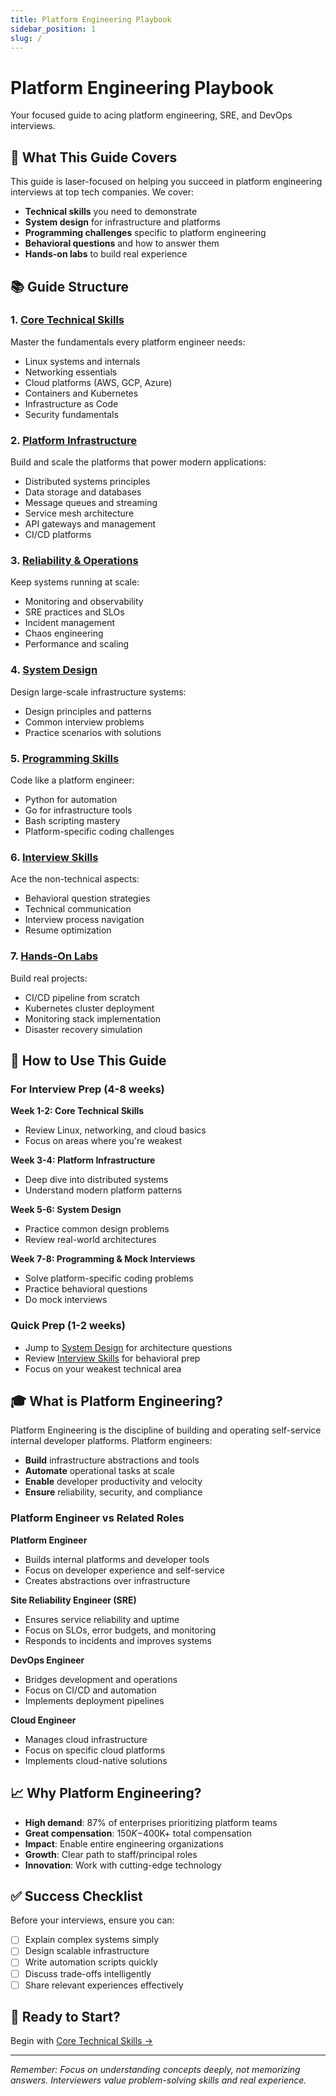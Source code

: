 ```yaml
---
title: Platform Engineering Playbook
sidebar_position: 1
slug: /
---
```


# Platform Engineering Playbook

Your focused guide to acing platform engineering, SRE, and DevOps interviews.

## 🎯 What This Guide Covers

This guide is laser-focused on helping you succeed in platform engineering interviews at top tech companies. We cover:

- **Technical skills** you need to demonstrate
- **System design** for infrastructure and platforms
- **Programming challenges** specific to platform engineering
- **Behavioral questions** and how to answer them
- **Hands-on labs** to build real experience

## 📚 Guide Structure

### 1. **[Core Technical Skills](/core-technical)**
Master the fundamentals every platform engineer needs:
- Linux systems and internals
- Networking essentials
- Cloud platforms (AWS, GCP, Azure)
- Containers and Kubernetes
- Infrastructure as Code
- Security fundamentals

### 2. **[Platform Infrastructure](/platform-infrastructure)**
Build and scale the platforms that power modern applications:
- Distributed systems principles
- Data storage and databases
- Message queues and streaming
- Service mesh architecture
- API gateways and management
- CI/CD platforms

### 3. **[Reliability & Operations](/reliability-operations)**
Keep systems running at scale:
- Monitoring and observability
- SRE practices and SLOs
- Incident management
- Chaos engineering
- Performance and scaling

### 4. **[System Design](/system-design)**
Design large-scale infrastructure systems:
- Design principles and patterns
- Common interview problems
- Practice scenarios with solutions

### 5. **[Programming Skills](/programming)**
Code like a platform engineer:
- Python for automation
- Go for infrastructure tools
- Bash scripting mastery
- Platform-specific coding challenges

### 6. **[Interview Skills](/interview-prep)**
Ace the non-technical aspects:
- Behavioral question strategies
- Technical communication
- Interview process navigation
- Resume optimization

### 7. **[Hands-On Labs](/hands-on-labs)**
Build real projects:
- CI/CD pipeline from scratch
- Kubernetes cluster deployment
- Monitoring stack implementation
- Disaster recovery simulation

## 🚀 How to Use This Guide

### For Interview Prep (4-8 weeks)

**Week 1-2: Core Technical Skills**
- Review Linux, networking, and cloud basics
- Focus on areas where you're weakest

**Week 3-4: Platform Infrastructure**
- Deep dive into distributed systems
- Understand modern platform patterns

**Week 5-6: System Design**
- Practice common design problems
- Review real-world architectures

**Week 7-8: Programming & Mock Interviews**
- Solve platform-specific coding problems
- Practice behavioral questions
- Do mock interviews

### Quick Prep (1-2 weeks)
- Jump to [System Design](/system-design) for architecture questions
- Review [Interview Skills](/interview-prep) for behavioral prep
- Focus on your weakest technical area

## 🎓 What is Platform Engineering?

Platform Engineering is the discipline of building and operating self-service internal developer platforms. Platform engineers:

- **Build** infrastructure abstractions and tools
- **Automate** operational tasks at scale
- **Enable** developer productivity and velocity
- **Ensure** reliability, security, and compliance

### Platform Engineer vs Related Roles

**Platform Engineer**
- Builds internal platforms and developer tools
- Focus on developer experience and self-service
- Creates abstractions over infrastructure

**Site Reliability Engineer (SRE)**
- Ensures service reliability and uptime
- Focus on SLOs, error budgets, and monitoring
- Responds to incidents and improves systems

**DevOps Engineer**
- Bridges development and operations
- Focus on CI/CD and automation
- Implements deployment pipelines

**Cloud Engineer**
- Manages cloud infrastructure
- Focus on specific cloud platforms
- Implements cloud-native solutions

## 📈 Why Platform Engineering?

- **High demand**: 87% of enterprises prioritizing platform teams
- **Great compensation**: $150K-$400K+ total compensation
- **Impact**: Enable entire engineering organizations
- **Growth**: Clear path to staff/principal roles
- **Innovation**: Work with cutting-edge technology

## ✅ Success Checklist

Before your interviews, ensure you can:

- [ ] Explain complex systems simply
- [ ] Design scalable infrastructure
- [ ] Write automation scripts quickly
- [ ] Discuss trade-offs intelligently
- [ ] Share relevant experiences effectively

## 🚦 Ready to Start?

Begin with [Core Technical Skills →](/core-technical)

---

*Remember: Focus on understanding concepts deeply, not memorizing answers. Interviewers value problem-solving skills and real experience.*